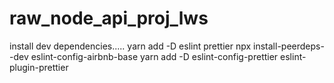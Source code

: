 # raw_node_api_proj_lws

install dev dependencies.....
yarn add -D eslint prettier
npx install-peerdeps--dev eslint-config-airbnb-base
yarn add -D eslint-config-prettier eslint-plugin-prettier
